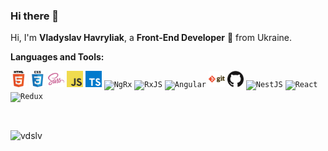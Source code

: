 ### Hi there 👋


Hi, I'm <b>Vladyslav Havryliak</b>, a <b>Front-End Developer</b> 🚀 from Ukraine.

**Languages and Tools:**  

<code><img height="26" title="HTML5" alt="HTML5" src="https://raw.githubusercontent.com/github/explore/80688e429a7d4ef2fca1e82350fe8e3517d3494d/topics/html/html.png" /></code>
<code><img height="26" title="CSS3" alt="CSS3" src="https://raw.githubusercontent.com/github/explore/80688e429a7d4ef2fca1e82350fe8e3517d3494d/topics/css/css.png" /></code>
<code><img height="26" title="Scss" alt="Sass" src="https://raw.githubusercontent.com/github/explore/80688e429a7d4ef2fca1e82350fe8e3517d3494d/topics/sass/sass.png" /></code>
<code><img height="26" title="JavaScript" alt="JavaScript" src="https://raw.githubusercontent.com/github/explore/80688e429a7d4ef2fca1e82350fe8e3517d3494d/topics/javascript/javascript.png" /></code>
<code><img height="26" title="TypeScript" alt="TypeScript" src="https://raw.githubusercontent.com/github/explore/80688e429a7d4ef2fca1e82350fe8e3517d3494d/topics/typescript/typescript.png" /></code>
<code><img height="26" title="NgRx" alt="NgRx" src="https://iconape.com/wp-content/files/fm/91325/png/rxjs-1.png" /></code>
<code><img height="26" title="RxJS" alt="RxJS" src="https://user-images.githubusercontent.com/7826229/28226848-9903db36-68a5-11e7-9056-f37d8a77067e.png" /></code>
<code><img height="26" title="Angular" alt="Angular" src="https://cdn.icon-icons.com/icons2/2699/PNG/512/angular_logo_icon_169595.png" /></code>
<code><img height="26" title="Git" alt="Git" src="https://raw.githubusercontent.com/github/explore/80688e429a7d4ef2fca1e82350fe8e3517d3494d/topics/git/git.png" /></code>
<code><img height="26" title="GitHub" alt="GitHub" src="https://raw.githubusercontent.com/github/explore/78df643247d429f6cc873026c0622819ad797942/topics/github/github.png" /></code>
<code><img height="26" title="NestJS" alt="NestJS" src="https://docs.nestjs.com/assets/logo-small.svg" /></code>
<code><img height="26" title="React" alt="React" src="https://upload.wikimedia.org/wikipedia/commons/thumb/a/a7/React-icon.svg/2300px-React-icon.svg.png" /></code>
<code><img height="26" title="Redux" alt="Redux" src="https://www.bairesdev.com/wp-content/uploads/2020/07/redux.svg" /></code>


<br/>

<p> <img src="https://github-readme-stats.vercel.app/api?username=vdslv&show_icons=true" alt="vdslv" />
<!--
**vdslv/vdslv** is a ✨ _special_ ✨ repository because its `README.md` (this file) appears on your GitHub profile.

Here are some ideas to get you started:

- 🔭 I’m currently working on ...
- 🌱 I’m currently learning ...
- 👯 I’m looking to collaborate on ...
- 🤔 I’m looking for help with ...
- 💬 Ask me about ...
- 📫 How to reach me: ...
- 😄 Pronouns: ...
- ⚡ Fun fact: ...
-->
